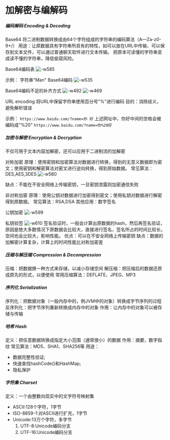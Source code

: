 # 加解密与编解码
##### 编码解码 Encoding & Decoding
Base64
将二进制数据转换成由64个字符组成的字符串的编码算法（A—Za-z0-9+/）
用途：让原数据具有字符串所具有的特性，如可以放在URL中传输、可以保存到文本文件，可以通过普通聊天软件进行文本传输。
把原本可读懂的字符串变成读不懂的字符串，降低偷窥风险。

Base64编码表
![-w585](media/16251192263640/16255615850052.jpg)

示例：
字符串"Man" Base64编码
![-w535](media/16251192263640/16255616653433.jpg)

Base64编码不足的补齐方式
![-w492](media/16251192263640/16255617321326.jpg)
![-w469](media/16251192263640/16255617509791.jpg)


URL encoding
将URL中保留字符串使用百分号"%"进行编码
目的：消除歧义，避免解析错误

示例：
`https://www.baidu.com/?name=你 好`
上述网址中，你好中间的空格会被编码成"%20"
`https://www.baidu.com/?name=你%20好`

##### 加密与解密 Encryption & Decryption
不仅可用于文本内容加解密，还可以应用于二进制流的加解密

对称加密
原理：使用密钥和加密算法对数据进行转换，得到的无意义数据即为密文；使用密钥和解密算法对密文进行逆向转换，得到原始数据。
常见算法：DES,AES,3DES
![-w580](media/16251192263640/16255605480858.jpg)

缺点：不能在不安全⽹络上传输密钥，⼀旦密钥泄露则加密通信失败

非对称加密
原理：使用公钥对数据进行加密得到密文；使用私钥对数据进行解密得到原数据。
常见算法：RSA,DSA
其他应用：数字签名

公钥加密
![-w599](media/16251192263640/16255606137778.jpg)

私钥验签
![-w610](media/16251192263640/16255607649809.jpg)
签名验证时，一般会计算出原数据的hash，然后再签名验证，原因是绝大多数情况下原数据会比较大，直接进行签名，签名所占的时间比较长，空间也会比较大，影响性能。
优点：可以在不安全⽹络上传输密钥
缺点：数据的加解密计算复杂，计算上的时间性能比对称加密差

##### 压缩与解压缩 Compression & Decompression
压缩：把数据换一种方式来存储，以减小存储空间
解压缩：把压缩后的数据还原成原先的形式，以便使用
常用压缩算法：DEFLATE、JPEG、MP3

##### 序列化 Serialization
序列化：把数据对象（一般内存中的，例JVM中的对象）转换成字节序列的过程
反序列化：把字节序列重新转换成内存中的对象
作用：让内存中的对象可以被存储与传输
##### 哈希 Hash
定义：把任意数据转换成指定大小范围（通常很小）的数据
作用：摘要，数字指纹
常见算法：MD5、SHA1、SHA256等
用途：
* 数据完整性验证;
* 快速查找hashCode()和HashMap;
* 隐私保护

##### 字符集 Charset
定义：一个由整数向现实中的文字符号映射集
* ASCII:128个字符，1字节
* ISO-8859-1:对ASCII进行扩充，1字节
* Unicode:13万个字符，多字节
    1. UTF-8:Unicode编码分支
    2. UTF-16:Unicode编码分支